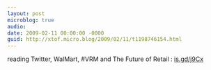 ```yaml
---
layout: post
microblog: true
audio: 
date: 2009-02-11 00:00:00 -0000
guid: http://xtof.micro.blog/2009/02/11/t1198746154.html
---
```

reading Twitter, WalMart, #VRM and The Future of Retail  : [is.gd/j9Cx](http://is.gd/j9Cx)
